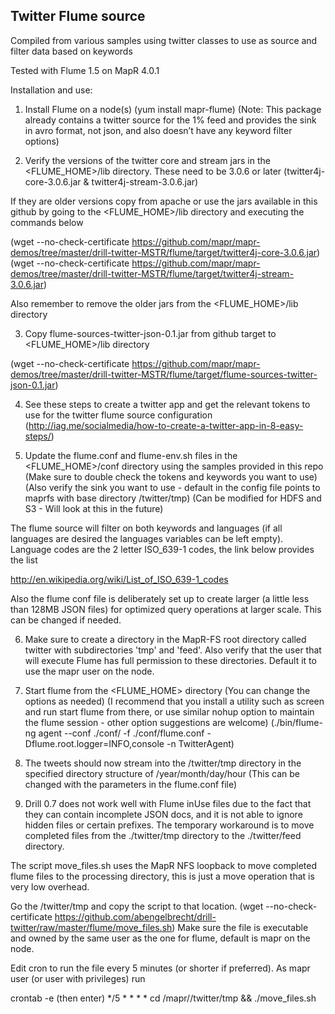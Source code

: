 ## Twitter Flume source

Compiled from various samples using twitter classes to use as source and filter data based on keywords


Tested with Flume 1.5 on MapR 4.0.1

Installation and use:

1) Install Flume on a node(s) (yum install mapr-flume)
(Note: This package already contains a twitter source for the 1% feed and provides the sink in avro format, not json, and also doesn’t have any keyword filter options)

2) Verify the versions of the twitter core and stream jars in the <FLUME_HOME>/lib directory. These need to be 3.0.6 or later (twitter4j-core-3.0.6.jar & twitter4j-stream-3.0.6.jar)

If they are older versions copy from apache or use the jars available in this github by going to the <FLUME_HOME>/lib directory and executing the commands below

(wget --no-check-certificate https://github.com/mapr/mapr-demos/tree/master/drill-twitter-MSTR/flume/target/twitter4j-core-3.0.6.jar)
(wget --no-check-certificate https://github.com/mapr/mapr-demos/tree/master/drill-twitter-MSTR/flume/target/twitter4j-stream-3.0.6.jar)

Also remember to remove the older jars from the <FLUME_HOME>/lib directory

3) Copy flume-sources-twitter-json-0.1.jar from github target to <FLUME_HOME>/lib directory

(wget --no-check-certificate https://github.com/mapr/mapr-demos/tree/master/drill-twitter-MSTR/flume/target/flume-sources-twitter-json-0.1.jar)

4) See these steps to create a twitter app and get the relevant tokens to use for the twitter flume source configuration (http://iag.me/socialmedia/how-to-create-a-twitter-app-in-8-easy-steps/)

5) Update the flume.conf and flume-env.sh files in the <FLUME_HOME>/conf directory using the samples provided in this repo
(Make sure to double check the tokens and keywords you want to use)
(Also verify the sink you want to use - default in the config file points to maprfs with base directory /twitter/tmp)
(Can be modified for HDFS and S3 - Will look at this in the future)

The flume source will filter on both keywords and languages (if all languages are desired the languages variables can be left empty). Language codes are the 2 letter ISO_639-1 codes, the link below provides the list

http://en.wikipedia.org/wiki/List_of_ISO_639-1_codes

Also the flume conf file is deliberately set up to create larger (a little less than 128MB JSON files) for optimized query operations at larger scale. This can be changed if needed.


6) Make sure to create a directory in the MapR-FS root directory called twitter with subdirectories 'tmp' and 'feed'. Also verify that the user that will execute Flume has full permission to these directories. Default it to use the mapr user on the node.


7) Start flume from the <FLUME_HOME> directory (You can change the options as needed)
(I recommend that you install a utility such as screen and run start flume from there, or use similar nohup option to maintain the flume session - other option suggestions are welcome)
(./bin/flume-ng agent --conf ./conf/ -f ./conf/flume.conf -Dflume.root.logger=INFO,console -n TwitterAgent)

8) The tweets should now stream into the <MapR-FS root>/twitter/tmp directory in the specified directory structure of /year/month/day/hour (This can be changed with the parameters in the flume.conf file)

9) Drill 0.7 does not work well with Flume inUse files due to the fact that they can contain incomplete JSON docs, and it is not able to ignore hidden files or certain prefixes. The temporary workaround is to move completed files from the ./twitter/tmp directory to the ./twitter/feed directory. 

The script move_files.sh uses the MapR NFS loopback to move completed flume files to the processing directory, this is just a move operation that is very low overhead.

Go the <MapR-FS root>/twitter/tmp and copy the script to that location.
(wget --no-check-certificate https://github.com/abengelbrecht/drill-twitter/raw/master/flume/move_files.sh)
Make sure the file is executable and owned by the same user as the one for flume, default is mapr on the node.

Edit cron to run the file every 5 minutes (or shorter if preferred).
As mapr user (or user with privileges) run

crontab -e
(then enter)
*/5 * * * * cd /mapr/<mapr-clustername>/twitter/tmp && ./move_files.sh



 

 